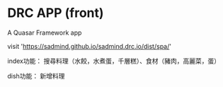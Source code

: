 # DRC APP (front)

A Quasar Framework app

visit 'https://sadmind.github.io/sadmind.drc.io/dist/spa/'

index功能：
搜尋料理（水餃，水煮蛋，千層糕）、食材（豬肉，高麗菜，蛋）

dish功能：
新增料理
